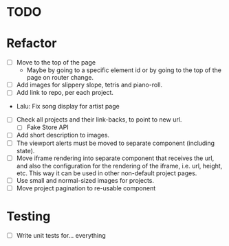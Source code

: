 # TODO

# Refactor

- [ ] Move to the top of the page
  - Maybe by going to a specific element id or by going to the top of the page on router change.
- [ ] Add images for slippery slope, tetris and piano-roll.
- [ ] Add link to repo, per each project.
- Lalu: Fix song display for artist page
- [ ] Check all projects and their link-backs, to point to new url.
  - [ ] Fake Store API
- [ ] Add short description to images.
- [ ] The viewport alerts must be moved to separate component (including state).
- [ ] Move iframe rendering into separate component that receives the url, and also the configuration for the rendering of the iframe, i.e. url, height, etc. This way it can be used in other non-default project pages.
- [ ] Use small and normal-sized images for projects.
- [ ] Move project pagination to re-usable component

# Testing

- [ ] Write unit tests for... everything
